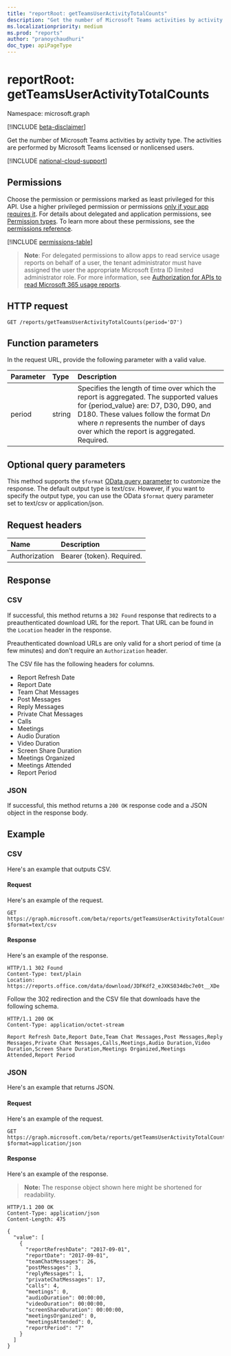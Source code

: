 ```yaml
---
title: "reportRoot: getTeamsUserActivityTotalCounts"
description: "Get the number of Microsoft Teams activities by activity type. The activities are performed by Microsoft Teams licensed or nonlicensed users."
ms.localizationpriority: medium
ms.prod: "reports"
author: "pranoychaudhuri"
doc_type: apiPageType
---
```


# reportRoot: getTeamsUserActivityTotalCounts

Namespace: microsoft.graph

[!INCLUDE [beta-disclaimer](../../includes/beta-disclaimer.md)]

Get the number of Microsoft Teams activities by activity type. The activities are performed by Microsoft Teams licensed or nonlicensed users.

[!INCLUDE [national-cloud-support](../../includes/all-clouds.md)]

## Permissions

Choose the permission or permissions marked as least privileged for this API. Use a higher privileged permission or permissions [only if your app requires it](/graph/permissions-overview#best-practices-for-using-microsoft-graph-permissions). For details about delegated and application permissions, see [Permission types](/graph/permissions-overview#permission-types). To learn more about these permissions, see the [permissions reference](/graph/permissions-reference).

<!-- { "blockType": "permissions", "name": "reportroot_getteamsuseractivitytotalcounts" } -->
[!INCLUDE [permissions-table](../includes/permissions/reportroot-getteamsuseractivitytotalcounts-permissions.md)]

>**Note**: For delegated permissions to allow apps to read service usage reports on behalf of a user, the tenant administrator must have assigned the user the appropriate Microsoft Entra ID limited administrator role. For more information, see [Authorization for APIs to read Microsoft 365 usage reports](/graph/reportroot-authorization).

## HTTP request

<!-- { "blockType": "ignored" } -->

```http
GET /reports/getTeamsUserActivityTotalCounts(period='D7')
```

## Function parameters

In the request URL, provide the following parameter with a valid value.

| Parameter | Type   | Description                              |
| :-------- | :----- | :--------------------------------------- |
| period    | string | Specifies the length of time over which the report is aggregated. The supported values for {period_value} are: D7, D30, D90, and D180. These values follow the format D*n* where *n* represents the number of days over which the report is aggregated. Required. |

## Optional query parameters

This method supports the `$format` [OData query parameter](/graph/query-parameters) to customize the response. The default output type is text/csv. However, if you want to specify the output type, you can use the OData `$format` query parameter set to text/csv or application/json.

## Request headers

| Name          | Description               |
| :------------ | :------------------------ |
| Authorization | Bearer {token}. Required. |

## Response

### CSV

If successful, this method returns a `302 Found` response that redirects to a preauthenticated download URL for the report. That URL can be found in the `Location` header in the response.

Preauthenticated download URLs are only valid for a short period of time (a few minutes) and don't require an `Authorization` header.

The CSV file has the following headers for columns.

- Report Refresh Date
- Report Date
- Team Chat Messages
- Post Messages
- Reply Messages
- Private Chat Messages
- Calls
- Meetings
- Audio Duration
- Video Duration
- Screen Share Duration
- Meetings Organized
- Meetings Attended
- Report Period

### JSON

If successful, this method returns a `200 OK` response code and a JSON object in the response body.

## Example

### CSV

Here's an example that outputs CSV.

#### Request

Here's an example of the request.

<!-- {
  "blockType": "ignored",
  "name": "reportroot_getteamsuseractivitytotalcounts_csv"
}-->

```msgraph-interactive
GET https://graph.microsoft.com/beta/reports/getTeamsUserActivityTotalCounts(period='D7')?$format=text/csv
```


#### Response

Here's an example of the response.

<!-- { "blockType": "ignored" } --> 

```http
HTTP/1.1 302 Found
Content-Type: text/plain
Location: https://reports.office.com/data/download/JDFKdf2_eJXKS034dbc7e0t__XDe
```
Follow the 302 redirection and the CSV file that downloads have the following schema.

<!-- {
  "blockType": "response",
  "truncated": true,
  "@odata.type": "stream"
} -->

```http
HTTP/1.1 200 OK
Content-Type: application/octet-stream

Report Refresh Date,Report Date,Team Chat Messages,Post Messages,Reply Messages,Private Chat Messages,Calls,Meetings,Audio Duration,Video Duration,Screen Share Duration,Meetings Organized,Meetings Attended,Report Period
```

### JSON

Here's an example that returns JSON.

#### Request

Here's an example of the request.

<!-- {
  "blockType": "ignored",
  "name": "reportroot_getteamsuseractivitytotalcounts_json"
}-->

```msgraph-interactive
GET https://graph.microsoft.com/beta/reports/getTeamsUserActivityTotalCounts(period='D7')?$format=application/json
```


#### Response

Here's an example of the response.

> **Note:** The response object shown here might be shortened for readability.

<!-- {
  "blockType": "response",
  "truncated": true,
  "@odata.type": "stream"
} -->

```http
HTTP/1.1 200 OK
Content-Type: application/json
Content-Length: 475

{
  "value": [
    {
      "reportRefreshDate": "2017-09-01", 
      "reportDate": "2017-09-01", 
      "teamChatMessages": 26, 
      "postMessages": 3,
      "replyMessages": 1,
      "privateChatMessages": 17, 
      "calls": 4, 
      "meetings": 0, 
      "audioDuration": 00:00:00,
      "videoDuration": 00:00:00,
      "screenShareDuration": 00:00:00,
      "meetingsOrganized": 0,
      "meetingsAttended": 0,
      "reportPeriod": "7"
    }
  ]
}
```
<!-- uuid: 8fcb5dbc-d5aa-4681-8e31-b001d5168d79 
2015-10-25 14:57:30 UTC -->
<!-- {
  "type": "#page.annotation",
  "description": "Example",
  "keywords": "",
  "section": "documentation",
  "tocPath": "",
  "suppressions": [
  ]
}-->
